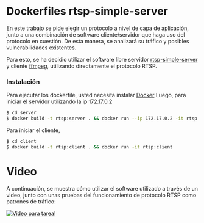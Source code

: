 # Dockerfiles rtsp-simple-server
    
En este trabajo se pide elegir un protocolo a nivel de capa de aplicación, junto a una combinación de software cliente/servidor que haga uso del protocolo en cuestión. De esta manera, se analizará su tráfico y posibles vulnerabilidades existentes.

Para esto, se ha decidio utilizar el software libre servidor [rtsp-simple-server](https://github.com/aler9/rtsp-simple-server) y cliente [ffmpeg](https://ffmpeg.org/releases), utilizando directamente el protocolo RTSP.

### Instalación
Para ejecutar los dockerfile, usted necesita instalar [Docker](https://www.docker.com/get-started)
Luego, para iniciar el servidor utilizando la ip 172.17.0.2

```sh
$ cd server
$ docker build -t rtsp:server . && docker run --ip 172.17.0.2 -it rtsp:server
```

Para iniciar el cliente,

```sh
$ cd client
$ docker build -t rtsp:client . && docker run -it rtsp:client
```

# Video

A continuación, se muestra cómo utilizar el software utilizado a través de un video, junto con unas pruebas del funcionamiento de protocolo RTSP como patrones de tráfico:

[![Video para tarea!](https://i.imgur.com/p4qQwsA.png)](https://youtu.be/OyYM2XeqFFI)
